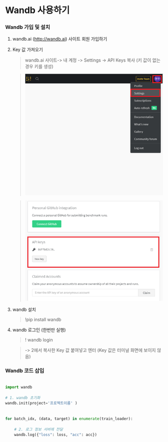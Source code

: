 # Wandb 사용하기

### Wandb 가입 및 설치


1.  wandb.ai (http://wandb.ai) 사이트 회원 가입하기 

2. Key 값 가져오기 
      > wandb.ai 사이트-> 내 계정 -> Settings -> API Keys 복사 (키 값이 없는 경우 키를 생성)
      
      > ![image1](../images/wkey1.png)
      
      > ![image2](../images/wkey2.png)

3. wandb 설치 
      > !pip install wandb

4. wandb 로그인 (한번만 실행)
      > ! wandb login
      
      > -> 2에서 복사한 Key 값 붙여넣고 엔터 (Key 값은 터미널 화면에 보이지 않음)




### Wandb 코드 삽입 


```python

import wandb

# 1. wandb 초기화 
wandb.init(project='프로젝트이름' )


for batch_idx, (data, target) in enumerate(train_loader):

    # 2. 로그 정보 서버에 전달 
    wandb.log({"loss": loss, "acc": acc})

```